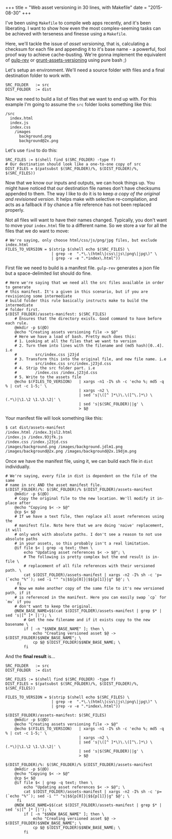 +++
title = "Web asset versioning in 30 lines, with Makefile"
date = "2015-08-30"
+++

I've been using `Makefile` to compile web apps recently, and it's been
liberating. I want to show how even the most complex-seeming tasks can be
achieved with terseness and finesse using a `Makefile`.

Here, we'll tackle the issue of _asset versioning_, that is, calculating a
checksum for each file and appending it to it's base name - a powerful, fool
proof way to achieve cache-busting. We're gonna implement the equivalent of
[gulp-rev][gulp-rev] or [grunt-assets-versioning][grunt-assets-versioning] using
pure bash ;)

Let's setup an environment. We'll need a source folder with files and a final
destination folder to work with.

```make
SRC_FOLDER   := src
DIST_FOLDER  := dist
```

Now we need to build a list of files that we want to end up with. For this
example I'm going to assume the `src` folder looks something like this:

```
/src
  index.html
  index.js
  index.css
    /images
      background.png
      background@2x.png
```

Let's use `find` to do this:

```make
SRC_FILES := $(shell find $(SRC_FOLDER) -type f)
# Our destination should look like a one-to-one copy of src
DIST_FILES = $(patsubst $(SRC_FOLDER)/%, $(DIST_FOLDER)/%, $(SRC_FILES))
```

Now that we know our inputs and outputs, we can hook things up. You might have
noticed that our destination file names don't have checksums appended to
them. The way I like to do it is to keep _a copy of the original and revisioned
version_. It helps make with selective re-compilation, and acts as a fallback if
by chance a file reference has not been replaced properly.

Not all files will want to have their names changed. Typically, you don't want
to move your `index.html` file to a different name. So we store a var for all
the files that we do want to move:

```make
# We're saying, only choose html/css/js/png/jpg files, but exclude index.html
FILES_TO_VERSION = $(strip $(shell echo $(SRC_FILES) \
					| grep -e  ".*\.\(html\|css\|js\|png\|jpg\)" \
					| grep -v -e ".*index\.html"))
```

First file we need to build is a manifest file. `gulp-rev` generates a json file
but a space-delimited list should do fine.

```make
# Here we're saying that we need all the src files available in order to generate
# this manifest. It's a given in this scenario, but if you are revisioning some intermediate
# build folder this rule basically instructs make to build the intermediate
# folder first.
$(DIST_FOLDER)/assets-manifest: $(SRC_FILES)
	# Ensures that the directory exists. Good command to have before each rule.
	@mkdir -p $(@D)
	@echo "Creating assets versioning file -> $@"
	# Here we have a load of bash. Pretty much does this:
	# 1. Looking at all the files that we want to version
	# 2. Turn them into lines with the filename and (md5 hash)[0..4]. i.e
	#        src/index.css j23jd
	# 3. Transform this into the original file, and new file name. i.e
	#        src/index.css src/index.j23jd.css
	# 4. Strip the src folder part. i.e
	#        /index.css /index.j23jd.css
	# 5. Write to the assets file
	@echo $(FILES_TO_VERSION)   | xargs -n1 -I% sh -c 'echo %; md5 -q % | cut -c 1-5;' \
								| xargs -n2 \
								| sed 's|\([^ ]*\)\.\([^\.]*\) \(.*\)|\1.\2 \1.\3.\2|' \
								| sed 's|$(SRC_FOLDER)||g' \
								> $@
```

Your manifest file will look something like this:

```sh
$ cat dist/assets-manifest
/index.html /index.3jsl2.html
/index.js /index.93jfk.js
/index.css /index.j23jd.css
/images/background.png /images/background.jdlm1.png
/images/background@2x.png /images/background@2x.19djm.png
```

Once we have the manifest file, using it, we can build each file in `dist`
individually.

```make
# We're saying, every file in dist is dependent on the file of the same
# name in src AND the asset manifest file.
$(DIST_FOLDER)/%: $(SRC_FOLDER)/% $(DIST_FOLDER)/assets-manifest
	@mkdir -p $(@D)
	# Copy the original file to the new location. We'll modify it in-place after
	@echo "Copying $< -> $@"
	@cp $< $@
	# If we have a text file, then replace all asset references using the
	# manifest file. Note here that we are doing 'naive' replacement, it will
	# only work with absolute paths. I don't see a reason to not use absolute paths
	# in your assets, so this probably isn't a real limitation.
	@if file $< | grep -q text; then \
		echo "Updating asset references $< -> $@"; \
		# The following is pretty complex but the end result is in-file \
		# replacement of all file references with their versioned path. \
		cat $(DIST_FOLDER)/assets-manifest | xargs -n2 -I% sh -c 'p=(`echo "%"`); sed -i "" "s|$${p[0]}|$${p[1]}|g" $@'; \
	 fi
	# Now we make another copy of the same file to it's new versioned path, if it
	# is referenced in the manifest. Here you can easily swap `cp` for `mv` if you
	# don't want to keep the original.
	@NEW_BASE_NAME=$$(cat $(DIST_FOLDER)/assets-manifest | grep $* | sed 's|[^ ]* ||'); \
		# Get the new filename and if it exists copy to the new basename \
		if [ -n "$$NEW_BASE_NAME" ]; then \
			echo "Creating versioned asset $@ -> $(DIST_FOLDER)$$NEW_BASE_NAME"; \
			cp $@ $(DIST_FOLDER)$$NEW_BASE_NAME; \
		fi
```

And the **final result** is...

```make
SRC_FOLDER   := src
DIST_FOLDER  := dist

SRC_FILES := $(shell find $(SRC_FOLDER) -type f)
DIST_FILES = $(patsubst $(SRC_FOLDER)/%, $(DIST_FOLDER)/%, $(SRC_FILES))

FILES_TO_VERSION = $(strip $(shell echo $(SRC_FILES) \
					| grep -e  ".*\.\(html\|css\|js\|png\|jpg\)" \
					| grep -v -e ".*index\.html"))

$(DIST_FOLDER)/assets-manifest: $(SRC_FILES)
	@mkdir -p $(@D)
	@echo "Creating assets versioning file -> $@"
	@echo $(FILES_TO_VERSION)   | xargs -n1 -I% sh -c 'echo %; md5 -q % | cut -c 1-5;' \
								| xargs -n2 \
								| sed 's|\([^ ]*\)\.\([^\.]*\) \(.*\)|\1.\2 \1.\3.\2|' \
								| sed 's|$(SRC_FOLDER)||g' \
								> $@

$(DIST_FOLDER)/%: $(SRC_FOLDER)/% $(DIST_FOLDER)/assets-manifest
	@mkdir -p $(@D)
	@echo "Copying $< -> $@"
	@cp $< $@
	@if file $< | grep -q text; then \
		echo "Updating asset references $< -> $@"; \
		cat $(DIST_FOLDER)/assets-manifest | xargs -n2 -I% sh -c 'p=(`echo "%"`); sed -i "" "s|$${p[0]}|$${p[1]}|g" $@'; \
	 fi
	@NEW_BASE_NAME=$$(cat $(DIST_FOLDER)/assets-manifest | grep $* | sed 's|[^ ]* ||'); \
		if [ -n "$$NEW_BASE_NAME" ]; then \
			echo "Creating versioned asset $@ -> $(DIST_FOLDER)$$NEW_BASE_NAME"; \
			cp $@ $(DIST_FOLDER)$$NEW_BASE_NAME; \
		fi
```

[gulp-rev]: https://github.com/sindresorhus/gulp-rev
[grunt-assets-versioning]: https://github.com/theasta/grunt-assets-versioning
